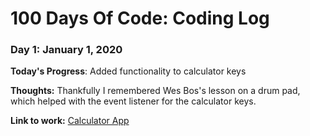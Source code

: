 # 100 Days Of Code: Coding Log

### Day 1: January 1, 2020 

**Today's Progress**: Added functionality to calculator keys

**Thoughts:** Thankfully I remembered Wes Bos's lesson on a drum pad, which helped with the event listener for the calculator keys.

**Link to work:** [Calculator App](https://github.com/elaineleung/calc)

